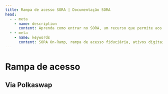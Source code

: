 ```yaml
---
title: Rampa de acesso SORA | Documentação SORA
head:
  - - meta
    - name: description
      content: Aprenda como entrar no SORA, um recurso que permite aos usuários converter facilmente moedas fiduciárias em ativos digitais dentro do ecossistema SORA. Descubra as opções de acesso fiduciário suportadas, o processo de conversão e os benefícios de usar o SORA On-Ramp para uma entrada perfeita no mundo dos ativos digitais.
  - - meta
    - name: keywords
      content: SORA On-Ramp, rampa de acesso fiduciária, ativos digitais, conversão de moeda fiduciária, processo de conversão, entrada contínua
---
```


# Rampa de acesso

## Via Polkaswap

<!-- @include: /snippets/on-ramp-polkaswap.md -->
